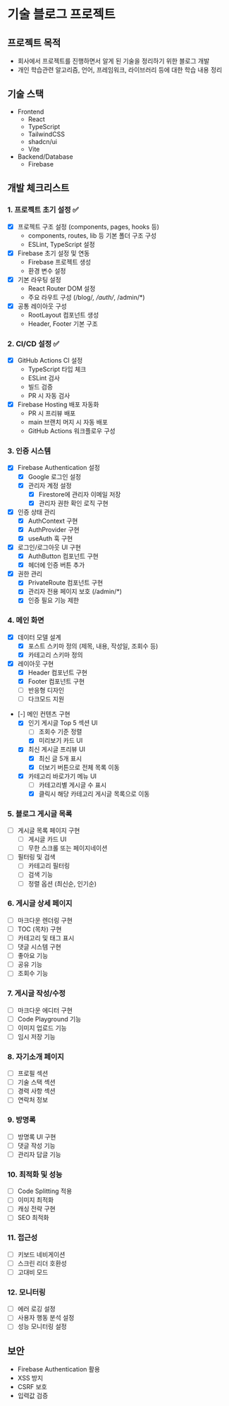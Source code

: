 # 기술 블로그 프로젝트

## 프로젝트 목적

- 회사에서 프로젝트를 진행하면서 알게 된 기술을 정리하기 위한 블로그 개발
- 개인 학습관련 알고리즘, 언어, 프레임워크, 라이브러리 등에 대한 학습 내용 정리

## 기술 스택

- Frontend
  - React
  - TypeScript
  - TailwindCSS
  - shadcn/ui
  - Vite
- Backend/Database
  - Firebase

## 개발 체크리스트

### 1. 프로젝트 초기 설정 ✅

- [x] 프로젝트 구조 설정 (components, pages, hooks 등)
  - components, routes, lib 등 기본 폴더 구조 구성
  - ESLint, TypeScript 설정
- [x] Firebase 초기 설정 및 연동
  - Firebase 프로젝트 생성
  - 환경 변수 설정
- [x] 기본 라우팅 설정
  - React Router DOM 설정
  - 주요 라우트 구성 (/blog/_, /auth/_, /admin/\*)
- [x] 공통 레이아웃 구성
  - RootLayout 컴포넌트 생성
  - Header, Footer 기본 구조

### 2. CI/CD 설정 ✅

- [x] GitHub Actions CI 설정
  - TypeScript 타입 체크
  - ESLint 검사
  - 빌드 검증
  - PR 시 자동 검사
- [x] Firebase Hosting 배포 자동화
  - PR 시 프리뷰 배포
  - main 브랜치 머지 시 자동 배포
  - GitHub Actions 워크플로우 구성

### 3. 인증 시스템

- [x] Firebase Authentication 설정
  - [x] Google 로그인 설정
  - [x] 관리자 계정 설정
    - [x] Firestore에 관리자 이메일 저장
    - [x] 관리자 권한 확인 로직 구현
- [x] 인증 상태 관리
  - [x] AuthContext 구현
  - [x] AuthProvider 구현
  - [x] useAuth 훅 구현
- [x] 로그인/로그아웃 UI 구현
  - [x] AuthButton 컴포넌트 구현
  - [x] 헤더에 인증 버튼 추가
- [x] 권한 관리
  - [x] PrivateRoute 컴포넌트 구현
  - [x] 관리자 전용 페이지 보호 (/admin/\*)
  - [x] 인증 필요 기능 제한

### 4. 메인 화면

- [x] 데이터 모델 설계
  - [x] 포스트 스키마 정의 (제목, 내용, 작성일, 조회수 등)
  - [x] 카테고리 스키마 정의
- [x] 레이아웃 구현
  - [x] Header 컴포넌트 구현
  - [x] Footer 컴포넌트 구현
  - [ ] 반응형 디자인
  - [ ] 다크모드 지원
- [-] 메인 컨텐츠 구현
  - [x] 인기 게시글 Top 5 섹션 UI
    - [ ] 조회수 기준 정렬
    - [x] 미리보기 카드 UI
  - [x] 최신 게시글 프리뷰 UI
    - [x] 최신 글 5개 표시
    - [x] 더보기 버튼으로 전체 목록 이동
  - [x] 카테고리 바로가기 메뉴 UI
    - [ ] 카테고리별 게시글 수 표시
    - [x] 클릭시 해당 카테고리 게시글 목록으로 이동

### 5. 블로그 게시글 목록

- [ ] 게시글 목록 페이지 구현
  - [ ] 게시글 카드 UI
  - [ ] 무한 스크롤 또는 페이지네이션
- [ ] 필터링 및 검색
  - [ ] 카테고리 필터링
  - [ ] 검색 기능
  - [ ] 정렬 옵션 (최신순, 인기순)

### 6. 게시글 상세 페이지

- [ ] 마크다운 렌더링 구현
- [ ] TOC (목차) 구현
- [ ] 카테고리 및 태그 표시
- [ ] 댓글 시스템 구현
- [ ] 좋아요 기능
- [ ] 공유 기능
- [ ] 조회수 기능

### 7. 게시글 작성/수정

- [ ] 마크다운 에디터 구현
- [ ] Code Playground 기능
- [ ] 이미지 업로드 기능
- [ ] 임시 저장 기능

### 8. 자기소개 페이지

- [ ] 프로필 섹션
- [ ] 기술 스택 섹션
- [ ] 경력 사항 섹션
- [ ] 연락처 정보

### 9. 방명록

- [ ] 방명록 UI 구현
- [ ] 댓글 작성 기능
- [ ] 관리자 답글 기능

### 10. 최적화 및 성능

- [ ] Code Splitting 적용
- [ ] 이미지 최적화
- [ ] 캐싱 전략 구현
- [ ] SEO 최적화

### 11. 접근성

- [ ] 키보드 네비게이션
- [ ] 스크린 리더 호환성
- [ ] 고대비 모드

### 12. 모니터링

- [ ] 에러 로깅 설정
- [ ] 사용자 행동 분석 설정
- [ ] 성능 모니터링 설정

## 보안

- Firebase Authentication 활용
- XSS 방지
- CSRF 보호
- 입력값 검증
